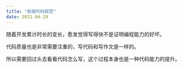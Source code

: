 ```yaml
---
title: "前端代码规范"
date: 2021-04-29
---
```


随着开发累计时长的变长，愈发觉得写得快不是证明编程能力的好坏。

代码质量也是非常需要注重的，写代码和写作文是一样的。

所以需要回过头去看看代码怎么写，这个过程本身也是一种代码能力的提升。

